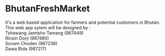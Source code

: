 # BhutanFreshMarket
It's a web based application for farmers and potential customers in Bhutan. <br>This web app sytem will be designed by :<br>Tshewang Jamtsho Tamang (987449)<br> Rinzin Dorji (987480)<br>Sonam Choden (987236)<br>Dawa Bida (987217)
